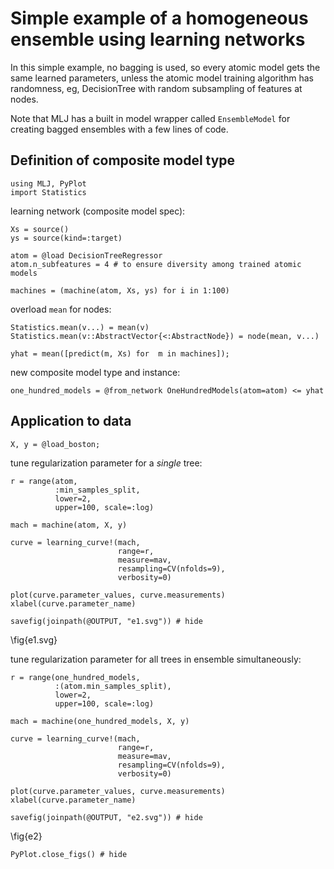 <!--This file was generated, do not modify it.-->
# Simple example of a homogeneous ensemble using learning networks

In this simple example, no bagging is used, so every atomic model
gets the same learned parameters, unless the atomic model training
algorithm has randomness, eg, DecisionTree with random subsampling
of features at nodes.

Note that MLJ has a built in model wrapper called `EnsembleModel`
for creating bagged ensembles with a few lines of code.

## Definition of composite model type

```julia:ex1
using MLJ, PyPlot
import Statistics
```

learning network (composite model spec):

```julia:ex2
Xs = source()
ys = source(kind=:target)

atom = @load DecisionTreeRegressor
atom.n_subfeatures = 4 # to ensure diversity among trained atomic models

machines = (machine(atom, Xs, ys) for i in 1:100)
```

overload `mean` for nodes:

```julia:ex3
Statistics.mean(v...) = mean(v)
Statistics.mean(v::AbstractVector{<:AbstractNode}) = node(mean, v...)

yhat = mean([predict(m, Xs) for  m in machines]);
```

new composite model type and instance:

```julia:ex4
one_hundred_models = @from_network OneHundredModels(atom=atom) <= yhat
```

## Application to data

```julia:ex5
X, y = @load_boston;
```

tune regularization parameter for a *single* tree:

```julia:ex6
r = range(atom,
          :min_samples_split,
          lower=2,
          upper=100, scale=:log)

mach = machine(atom, X, y)

curve = learning_curve!(mach,
                        range=r,
                        measure=mav,
                        resampling=CV(nfolds=9),
                        verbosity=0)

plot(curve.parameter_values, curve.measurements)
xlabel(curve.parameter_name)

savefig(joinpath(@OUTPUT, "e1.svg")) # hide
```

\fig{e1.svg}

tune regularization parameter for all trees in ensemble simultaneously:

```julia:ex7
r = range(one_hundred_models,
          :(atom.min_samples_split),
          lower=2,
          upper=100, scale=:log)

mach = machine(one_hundred_models, X, y)

curve = learning_curve!(mach,
                        range=r,
                        measure=mav,
                        resampling=CV(nfolds=9),
                        verbosity=0)

plot(curve.parameter_values, curve.measurements)
xlabel(curve.parameter_name)

savefig(joinpath(@OUTPUT, "e2.svg")) # hide
```

\fig{e2}

```julia:ex8
PyPlot.close_figs() # hide
```

